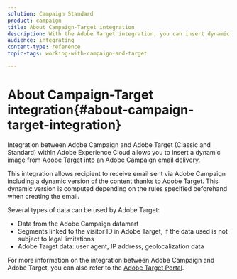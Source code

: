 ```yaml
---
solution: Campaign Standard
product: campaign
title: About Campaign-Target integration
description: With the Adobe Target integration, you can insert dynamic images generated by Adobe Target into your Adobe Campaign messages.
audience: integrating
content-type: reference
topic-tags: working-with-campaign-and-target

---
```


# About Campaign-Target integration{#about-campaign-target-integration}

Integration between Adobe Campaign and Adobe Target (Classic and Standard) within Adobe Experience Cloud allows you to insert a dynamic image from Adobe Target into an Adobe Campaign email delivery.

This integration allows recipient to receive email sent via Adobe Campaign including a dynamic version of the content thanks to Adobe Target. This dynamic version is computed depending on the rules specified beforehand when creating the email.

Several types of data can be used by Adobe Target:

* Data from the Adobe Campaign datamart
* Segments linked to the visitor ID in Adobe Target, if the data used is not subject to legal limitations
* Adobe Target data: user agent, IP address, geolocalization data

For more information on the integration between Adobe Campaign and Adobe Target, you can also refer to the [Adobe Target Portal](https://docs.adobe.com/content/help/en/target/using/integrate/campaign-and-target.html).
